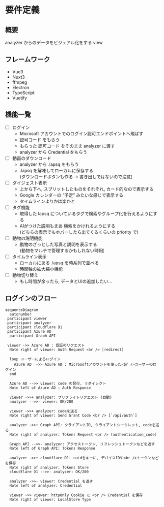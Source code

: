 # 要件定義

## 概要

analyzer からのデータをビジュアル化をする view

## フレームワーク

- Vue3
- Nuxt3
- ffmpeg
- Electron
- TypeScript
- Vuetify

## 機能一覧

- [ ] ログイン
  - Microsoft アカウントでのログイン認可エンドポイントへ飛ばす
  - 認可コード をもらう
  - もらった 認可コード をそのまま analyzer に渡す
  - analyzer から Credential をもらう
- [ ] 動画のダウンロード
  - analyzer から .lapsq をもらう
  - .lapsq を解凍してローカルに保存する  
    (ダウンロードボタンも作る → 書き出しではないので注意)
- [ ] ダイジェスト表示
  - 上から下へ, スプリットしたものをそれぞれ, カード的なので表示する
  - Google カレンダーの ”予定” みたいな感じで表示する
  - タイムラインよりかは楽かと
- [ ] タグ機能
  - 取得した lapsq についているタグで検索やグループ化を行えるようにする
  - AIがつけた説明もまあ 検索をかけれるようにする  
    (どちらの表示でもホバーしたら出てくるくらいの priority で)
- [ ] 動物の説明機能
  - 動物のざっとした写真と説明を表示する  
    (動物をマルチで管理するかもしれない時用)
- [ ] タイムライン表示
  - ローカルにある .lapsq を時系列で並べる
  - 時間軸の拡大縮小機能
- [ ] 動物切り替え
  - もし時間が余ったら, データとUIの追加したい...  

## ログインのフロー

``` mermaid
sequenceDiagram
  autonumber
 participant viewer
 participant analyzer
 participant cloudflare D1
 participant Azure AD
  participant Graph API

 viewer ->> Azure AD : 認証のリクエスト
  Note right of viewer: Auth Request <br /> [redirect]

  loop ユーザーによるログイン
    Azure AD  ->> Azure AD : Microsoftアカウントを使った<br />ユーザーのログイン
  end

  Azure AD -->> viewer: code の発行, リダイレクト
  Note left of Azure AD : Auth Response

  viewer ->>+ analyzer: プリフライトリクエスト (自動)
  analyzer -->>- viewer: OK/200

  viewer ->>+ analyzer: codeを送る
  Note right of viewer: Send Grant Code <br /> [`/api/auth`]

  analyzer ->>+ Graph API: クライアントID, クライアントシークレット, codeを送る
  Note right of analyzer: Tokens Request <br /> (authentication_code)

  Graph API -->>- analyzer: アクセストークン, リフレッシュトークンなどを返す
  Note left of Graph API: Tokens Response

  analyzer ->>+ cloudflare D1: uuidをキーに, デバイスIDや<br />トークンなどを保存
  Note right of analyzer: Tokens Store
  cloudflare D1 -->>- analyzer: OK/200

  analyzer ->>- viewer: Credential を返す
  Note left of analyzer: Credential

  viewer ->> viewer: httpOnly Cookie に <br /> Credential を保存
  Note right of viewer: LocalStore Type
```
